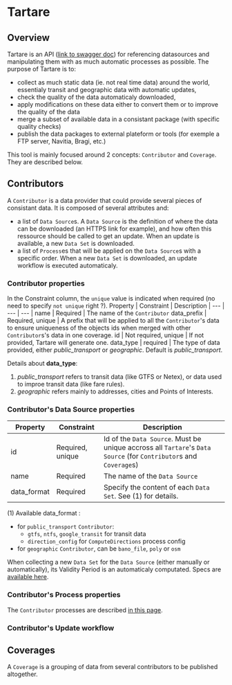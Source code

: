 # Tartare

## Overview
Tartare is an API ([link to swagger doc](./ressources/open_api.yaml)) for referencing datasources and manipulating them with as much automatic processes as possible.
The purpose of Tartare is to:
* collect as much static data (ie. not real time data) around the world, essentialy transit and geographic data with automatic updates,
* check the quality of the data automaticaly downloaded,
* apply modifications on these data either to convert them or to improve the quality of the data
* merge a subset of available data in a consistant package (with specific quality checks)
* publish the data packages to external plateform or tools (for exemple a FTP server, Navitia, Bragi, etc.)

This tool is mainly focused around 2 concepts: `Contributor` and `Coverage`. They are described below. 


## Contributors
A `Contributor` is a data provider that could provide several pieces of consistant data.
It is composed of several attributes and:
* a list of `Data Source`s. A `Data Source` is the definition of where the data can be downloaded (an HTTPS link for example), and how often this ressource should be called to get an update. When an update is available, a new `Data Set` is downloaded.
* a list of `Process`es that will be applied on the `Data Source`s with a specific order.
When a new `Data Set` is downloaded, an update workflow is executed automaticaly.

### Contributor properties
In the Constraint column, the `unique` value is indicated when required (no need to specify `not unique` right ?).
Property | Constraint | Description |
--- | --- | --- |
name | Required | The name of the `Contributor`
data_prefix | Required, unique | A prefix that will be applied to all the `Contributor`'s data to ensure uniqueness of the objects ids when merged with other `Contributor`s's data in one coverage. 
id | Not required, unique | If not provided, Tartare will generate one.
data_type | required | The type of data provided, either *public_transport* or *geographic*. Default is *public_transport*. 

Details about **data_type**:
1. *public_transport* refers to transit data (like GTFS or Netex), or data used to improe transit data (like fare rules).
2. *geographic* refers mainly to addresses, cities and Points of Interests. 

### Contributor's Data Source properties
Property | Constraint | Description |
--- | --- | --- |
id | Required, unique | Id of the `Data Source`. Must be unique accross all `Tartare`'s `Data Source` (for `Contributor`s and `Coverage`s)
name | Required | The name of the `Data Source`
data_format | Required | Specify the content of each `Data Set`. See (1) for details.

(1) Available data_format : 
- for `public_transport` `Contributor`:
  - `gtfs`, `ntfs`, `google_transit` for transit data
  - `direction_config` for `ComputeDirections` process config
- for `geographic` `Contributor`, can be `bano_file`, `poly` or `osm`

When collecting a new `Data Set` for the `Data Source` (either manually or automatically), its  Validity Period is an automaticaly computated. Specs are [available here](./validity_periods.md). 

### Contributor's Process properties
The `Contributor` processes are described [in this page](./preprocesses.md).

### Contributor's Update workflow

## Coverages
A `Coverage` is a grouping of data from several contributors to be published altogether. 